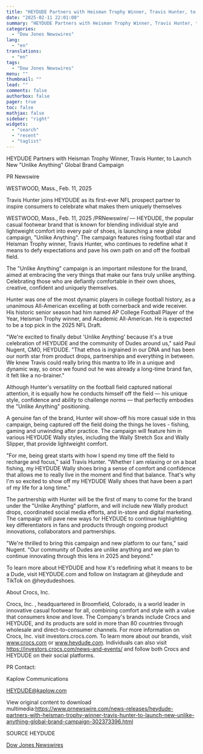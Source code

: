 ```yaml
---
title: "HEYDUDE Partners with Heisman Trophy Winner, Travis Hunter, to Launch New \"Unlike Anything\" Global Brand Campaign"
date: "2025-02-11 22:01:00"
summary: "HEYDUDE Partners with Heisman Trophy Winner, Travis Hunter, to Launch New \"Unlike Anything\" Global Brand CampaignPR NewswireWESTWOOD, Mass., Feb. 11, 2025Travis Hunter joins HEYDUDE as its first-ever NFL prospect partner to inspire consumers to celebrate what makes them uniquely themselvesWESTWOOD, Mass., Feb. 11, 2025 /PRNewswire/ — HEYDUDE, the popular casual..."
categories:
  - "Dow Jones Newswires"
lang:
  - "en"
translations:
  - "en"
tags:
  - "Dow Jones Newswires"
menu: ""
thumbnail: ""
lead: ""
comments: false
authorbox: false
pager: true
toc: false
mathjax: false
sidebar: "right"
widgets:
  - "search"
  - "recent"
  - "taglist"
---
```


HEYDUDE Partners with Heisman Trophy Winner, Travis Hunter, to Launch New "Unlike Anything" Global Brand Campaign

PR Newswire

WESTWOOD, Mass., Feb. 11, 2025

Travis Hunter joins HEYDUDE as its first-ever NFL prospect partner to inspire consumers to celebrate what makes them uniquely themselves

WESTWOOD, Mass., Feb. 11, 2025 /PRNewswire/ — HEYDUDE, the popular casual footwear brand that is known for blending individual style and lightweight comfort into every pair of shoes, is launching a new global campaign, "Unlike Anything". The campaign features rising football star and Heisman Trophy winner, Travis Hunter, who continues to redefine what it means to defy expectations and pave his own path on and off the football field.

The "Unlike Anything" campaign is an important milestone for the brand, aimed at embracing the very things that make our fans truly unlike anything. Celebrating those who are defiantly comfortable in their own shoes, creative, confident and uniquely themselves.

Hunter was one of the most dynamic players in college football history, as a unanimous All-American excelling at both cornerback and wide receiver. His historic senior season had him named AP College Football Player of the Year, Heisman Trophy winner, and Academic All-American. He is expected to be a top pick in the 2025 NFL Draft.

"We're excited to finally debut 'Unlike Anything' because it's a true celebration of HEYDUDE and the community of Dudes around us," said Paul Nugent, CMO, HEYDUDE. "That ethos is ingrained in our DNA and has been our north star from product drops, partnerships and everything in between. We knew Travis could really bring this mantra to life in a unique and dynamic way, so once we found out he was already a long-time brand fan, it felt like a no-brainer."

Although Hunter's versatility on the football field captured national attention, it is equally how he conducts himself off the field — his unique style, confidence and ability to challenge norms — that perfectly embodies the "Unlike Anything" positioning.

A genuine fan of the brand, Hunter will show-off his more casual side in this campaign, being captured off the field doing the things he loves - fishing, gaming and unwinding after practice. The campaign will feature him in various HEYDUDE Wally styles, including the Wally Stretch Sox and Wally Slipper, that provide lightweight comfort.

"For me, being great starts with how I spend my time off the field to recharge and focus," said Travis Hunter. "Whether I am relaxing or on a boat fishing, my HEYDUDE Wally shoes bring a sense of comfort and confidence that allows me to really live in the moment and find that balance. That's why I'm so excited to show off my HEYDUDE Wally shoes that have been a part of my life for a long time."

The partnership with Hunter will be the first of many to come for the brand under the "Unlike Anything" platform, and will include new Wally product drops, coordinated social media efforts, and in-store and digital marketing. The campaign will pave new ways for HEYDUDE to continue highlighting key differentiators in fans and products through ongoing product innovations, collaborators and partnerships.

"We're thrilled to bring this campaign and new platform to our fans," said Nugent. "Our community of Dudes are unlike anything and we plan to continue innovating through this lens in 2025 and beyond."

To learn more about HEYDUDE and how it's redefining what it means to be a Dude, visit HEYDUDE.com and follow on Instagram at @heydude and TikTok on @heydudeshoes.

About Crocs, Inc.

Crocs, Inc. , headquartered in Broomfield, Colorado, is a world leader in innovative casual footwear for all, combining comfort and style with a value that consumers know and love. The Company's brands include Crocs and HEYDUDE, and its products are sold in more than 80 countries through wholesale and direct-to-consumer channels. For more information on Crocs, Inc. visit investors.crocs.com. To learn more about our brands, visit www.crocs.com or www.heydude.com. Individuals can also visit https://investors.crocs.com/news-and-events/ and follow both Crocs and HEYDUDE on their social platforms.

PR Contact:

Kaplow Communications

HEYDUDE@kaplow.com

View original content to download multimedia:https://www.prnewswire.com/news-releases/heydude-partners-with-heisman-trophy-winner-travis-hunter-to-launch-new-unlike-anything-global-brand-campaign-302373396.html

SOURCE HEYDUDE

[Dow Jones Newswires](https://www.tradingview.com/news/DJN_DN20250211005773:0/)
